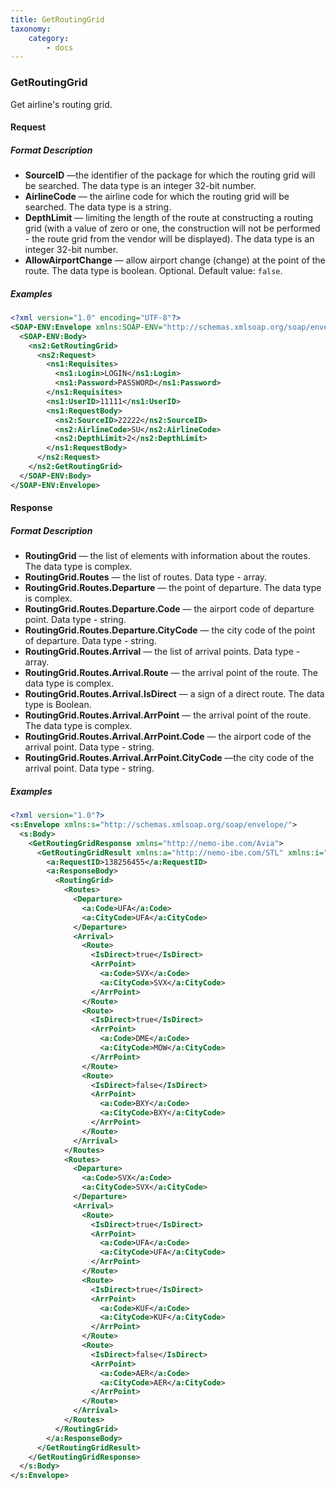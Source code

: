 ```yaml
---
title: GetRoutingGrid
taxonomy:
    category:
        - docs
---
```


### GetRoutingGrid

Get airline's routing grid.

#### Request

##### Format Description

-   **SourceID** —the identifier of the package for which the routing grid will be searched. The data type is an integer 32-bit number.
-   **AirlineCode** — the airline code for which the routing grid will be searched. The data type is a string.
-   **DepthLimit** — limiting the length of the route at constructing a routing grid (with a value of zero or one, the construction will not be performed - the route grid from the vendor will be displayed). The data type is an integer 32-bit number.
-   **AllowAirportChange** — allow airport change (change) at the point of the route. The data type is boolean. Optional. Default value: <code>false</code>.

##### Examples

```xml
<?xml version="1.0" encoding="UTF-8"?>
<SOAP-ENV:Envelope xmlns:SOAP-ENV="http://schemas.xmlsoap.org/soap/envelope/" xmlns:ns1="http://nemo-ibe.com/STL" xmlns:ns2="http://nemo-ibe.com/Avia">
  <SOAP-ENV:Body>
    <ns2:GetRoutingGrid>
      <ns2:Request>
        <ns1:Requisites>
          <ns1:Login>LOGIN</ns1:Login>
          <ns1:Password>PASSWORD</ns1:Password>
        </ns1:Requisites>
        <ns1:UserID>11111</ns1:UserID>
        <ns1:RequestBody>
          <ns2:SourceID>22222</ns2:SourceID>
          <ns2:AirlineCode>SU</ns2:AirlineCode>
          <ns2:DepthLimit>2</ns2:DepthLimit>
        </ns1:RequestBody>
      </ns2:Request>
    </ns2:GetRoutingGrid>
  </SOAP-ENV:Body>
</SOAP-ENV:Envelope>
```

#### Response

##### Format Description


-   **RoutingGrid** — the list of elements with information about the routes. The data type is complex.
-   **RoutingGrid.Routes** — the list of routes. Data type - array.
-   **RoutingGrid.Routes.Departure** — the point of departure. The data type is complex.
-   **RoutingGrid.Routes.Departure.Code** — the airport code of departure point. Data type - string.
-   **RoutingGrid.Routes.Departure.CityCode** — the city code of the point of departure. Data type - string.
-   **RoutingGrid.Routes.Arrival** — the list of  arrival points. Data type - array.
-   **RoutingGrid.Routes.Arrival.Route** — the arrival point of the route. The data type is complex.
-   **RoutingGrid.Routes.Arrival.IsDirect** — a sign of a direct route. The data type is Boolean.
-   **RoutingGrid.Routes.Arrival.ArrPoint** — the arrival point of the route. The data type is complex.
-   **RoutingGrid.Routes.Arrival.ArrPoint.Code** — the airport code of the arrival point. Data type - string.
-   **RoutingGrid.Routes.Arrival.ArrPoint.CityCode** —the city code of the arrival point. Data type - string.

##### Examples
```xml
<?xml version="1.0"?>
<s:Envelope xmlns:s="http://schemas.xmlsoap.org/soap/envelope/">
  <s:Body>
    <GetRoutingGridResponse xmlns="http://nemo-ibe.com/Avia">
      <GetRoutingGridResult xmlns:a="http://nemo-ibe.com/STL" xmlns:i="http://www.w3.org/2001/XMLSchema-instance">
        <a:RequestID>138256455</a:RequestID>
        <a:ResponseBody>
          <RoutingGrid>
            <Routes>
              <Departure>
                <a:Code>UFA</a:Code>
                <a:CityCode>UFA</a:CityCode>
              </Departure>
              <Arrival>
                <Route>
                  <IsDirect>true</IsDirect>
                  <ArrPoint>
                    <a:Code>SVX</a:Code>
                    <a:CityCode>SVX</a:CityCode>
                  </ArrPoint>
                </Route>
                <Route>
                  <IsDirect>true</IsDirect>
                  <ArrPoint>
                    <a:Code>DME</a:Code>
                    <a:CityCode>MOW</a:CityCode>
                  </ArrPoint>
                </Route>
                <Route>
                  <IsDirect>false</IsDirect>
                  <ArrPoint>
                    <a:Code>BXY</a:Code>
                    <a:CityCode>BXY</a:CityCode>
                  </ArrPoint>
                </Route>
              </Arrival>
            </Routes>
            <Routes>
              <Departure>
                <a:Code>SVX</a:Code>
                <a:CityCode>SVX</a:CityCode>
              </Departure>
              <Arrival>
                <Route>
                  <IsDirect>true</IsDirect>
                  <ArrPoint>
                    <a:Code>UFA</a:Code>
                    <a:CityCode>UFA</a:CityCode>
                  </ArrPoint>
                </Route>
                <Route>
                  <IsDirect>true</IsDirect>
                  <ArrPoint>
                    <a:Code>KUF</a:Code>
                    <a:CityCode>KUF</a:CityCode>
                  </ArrPoint>
                </Route>
                <Route>
                  <IsDirect>false</IsDirect>
                  <ArrPoint>
                    <a:Code>AER</a:Code>
                    <a:CityCode>AER</a:CityCode>
                  </ArrPoint>
                </Route>
              </Arrival>
            </Routes>
          </RoutingGrid>
        </a:ResponseBody>
      </GetRoutingGridResult>
    </GetRoutingGridResponse>
  </s:Body>
</s:Envelope>
```
    